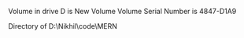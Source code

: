  Volume in drive D is New Volume
 Volume Serial Number is 4847-D1A9

 Directory of D:\Nikhil\code\MERN

<!-- Web development is the process of designing, developing, and maintaining applications using frontend technologies for user interaction, backend technologies for processing, and databases for storage. -->